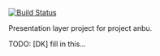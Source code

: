 [![Build Status](https://travis-ci.org/thyms/anbu-presentation.png?branch=develop)](https://travis-ci.org/thyms/anbu-presentation)

Presentation layer project for project anbu.

TODO: [DK] fill in this...
